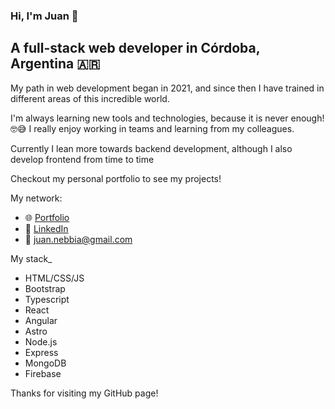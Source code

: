 ### Hi, I'm Juan 🌱
## A full-stack web developer in Córdoba, Argentina 🇦🇷

My path in web development began in 2021, and since then I have trained in different areas of this incredible world.

I'm always learning new tools and technologies, because it is never enough! 🤓😅 I really enjoy working in teams and learning from my colleagues.

Currently I lean more towards backend development, although I also develop frontend from time to time

Checkout my personal portfolio to see my projects!

My network:
- 🌐 [Portfolio](https://juannebbia.com.ar) 
- 💼 [LinkedIn](https://linkedin.com/in/juan-nebbia) 
- 📧 juan.nebbia@gmail.com

My stack_
- HTML/CSS/JS
- Bootstrap
- Typescript
- React
- Angular
- Astro
- Node.js
- Express
- MongoDB
- Firebase

Thanks for visiting my GitHub page!

